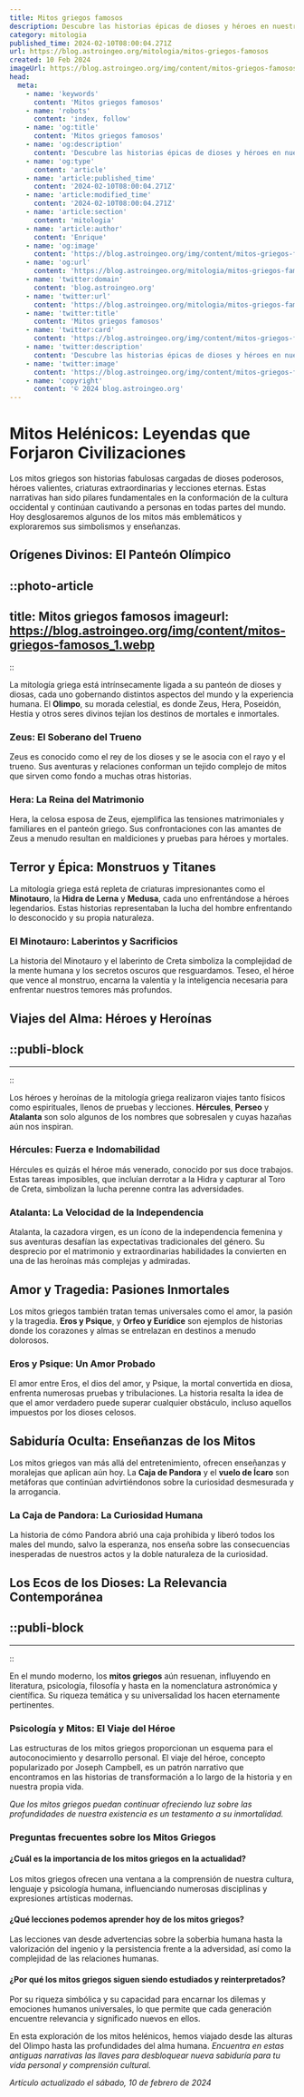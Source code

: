 ```yaml
---
title: Mitos griegos famosos
description: Descubre las historias épicas de dioses y héroes en nuestra colección de mitos griegos famosos. Sumérgete en la mitología clásica.
category: mitologia
published_time: 2024-02-10T08:00:04.271Z
url: https://blog.astroingeo.org/mitologia/mitos-griegos-famosos
created: 10 Feb 2024
imageUrl: https://blog.astroingeo.org/img/content/mitos-griegos-famosos_1.webp
head:
  meta:
    - name: 'keywords'
      content: 'Mitos griegos famosos'
    - name: 'robots'
      content: 'index, follow'
    - name: 'og:title'
      content: 'Mitos griegos famosos'
    - name: 'og:description'
      content: 'Descubre las historias épicas de dioses y héroes en nuestra colección de mitos griegos famosos. Sumérgete en la mitología clásica.'
    - name: 'og:type'
      content: 'article'
    - name: 'article:published_time'
      content: '2024-02-10T08:00:04.271Z'
    - name: 'article:modified_time'
      content: '2024-02-10T08:00:04.271Z'
    - name: 'article:section'
      content: 'mitologia'
    - name: 'article:author'
      content: 'Enrique'
    - name: 'og:image'
      content: 'https://blog.astroingeo.org/img/content/mitos-griegos-famosos_1.webp'
    - name: 'og:url'
      content: 'https://blog.astroingeo.org/mitologia/mitos-griegos-famosos'
    - name: 'twitter:domain'
      content: 'blog.astroingeo.org'
    - name: 'twitter:url'
      content: 'https://blog.astroingeo.org/mitologia/mitos-griegos-famosos'
    - name: 'twitter:title'
      content: 'Mitos griegos famosos'
    - name: 'twitter:card'
      content: 'https://blog.astroingeo.org/img/content/mitos-griegos-famosos_1.webp'
    - name: 'twitter:description'
      content: 'Descubre las historias épicas de dioses y héroes en nuestra colección de mitos griegos famosos. Sumérgete en la mitología clásica.'
    - name: 'twitter:image'
      content: 'https://blog.astroingeo.org/img/content/mitos-griegos-famosos_1.webp'
    - name: 'copyright'
      content: '© 2024 blog.astroingeo.org'
---
```

# Mitos Helénicos: Leyendas que Forjaron Civilizaciones

Los mitos griegos son historias fabulosas cargadas de dioses poderosos, héroes valientes, criaturas extraordinarias y lecciones eternas. Estas narrativas han sido pilares fundamentales en la conformación de la cultura occidental y continúan cautivando a personas en todas partes del mundo. Hoy desglosaremos algunos de los mitos más emblemáticos y exploraremos sus simbolismos y enseñanzas.

## Orígenes Divinos: El Panteón Olímpico


::photo-article
---
title: Mitos griegos famosos
imageurl: https://blog.astroingeo.org/img/content/mitos-griegos-famosos_1.webp
---
::



La mitología griega está intrínsecamente ligada a su panteón de dioses y diosas, cada uno gobernando distintos aspectos del mundo y la experiencia humana. El **Olimpo**, su morada celestial, es donde Zeus, Hera, Poseidón, Hestia y otros seres divinos tejían los destinos de mortales e inmortales.

### Zeus: El Soberano del Trueno

Zeus es conocido como el rey de los dioses y se le asocia con el rayo y el trueno. Sus aventuras y relaciones conforman un tejido complejo de mitos que sirven como fondo a muchas otras historias.

### Hera: La Reina del Matrimonio

Hera, la celosa esposa de Zeus, ejemplifica las tensiones matrimoniales y familiares en el panteón griego. Sus confrontaciones con las amantes de Zeus a menudo resultan en maldiciones y pruebas para héroes y mortales.

## Terror y Épica: Monstruos y Titanes

La mitología griega está repleta de criaturas impresionantes como el **Minotauro**, la **Hidra de Lerna** y **Medusa**, cada uno enfrentándose a héroes legendarios. Estas historias representaban la lucha del hombre enfrentando lo desconocido y su propia naturaleza.

### El Minotauro: Laberintos y Sacrificios

La historia del Minotauro y el laberinto de Creta simboliza la complejidad de la mente humana y los secretos oscuros que resguardamos. Teseo, el héroe que vence al monstruo, encarna la valentía y la inteligencia necesaria para enfrentar nuestros temores más profundos.

## Viajes del Alma: Héroes y Heroínas


  ::publi-block
  ---
  ---
  ::
  
  

Los héroes y heroínas de la mitología griega realizaron viajes tanto físicos como espirituales, llenos de pruebas y lecciones. **Hércules**, **Perseo** y **Atalanta** son solo algunos de los nombres que sobresalen y cuyas hazañas aún nos inspiran.

### Hércules: Fuerza e Indomabilidad

Hércules es quizás el héroe más venerado, conocido por sus doce trabajos. Estas tareas imposibles, que incluían derrotar a la Hidra y capturar al Toro de Creta, simbolizan la lucha perenne contra las adversidades.

### Atalanta: La Velocidad de la Independencia

Atalanta, la cazadora virgen, es un ícono de la independencia femenina y sus aventuras desafían las expectativas tradicionales del género. Su desprecio por el matrimonio y extraordinarias habilidades la convierten en una de las heroínas más complejas y admiradas.

## Amor y Tragedia: Pasiones Inmortales

Los mitos griegos también tratan temas universales como el amor, la pasión y la tragedia. **Eros y Psique**, y **Orfeo y Eurídice** son ejemplos de historias donde los corazones y almas se entrelazan en destinos a menudo dolorosos.

### Eros y Psique: Un Amor Probado

El amor entre Eros, el dios del amor, y Psique, la mortal convertida en diosa, enfrenta numerosas pruebas y tribulaciones. La historia resalta la idea de que el amor verdadero puede superar cualquier obstáculo, incluso aquellos impuestos por los dioses celosos.

## Sabiduría Oculta: Enseñanzas de los Mitos

Los mitos griegos van más allá del entretenimiento, ofrecen enseñanzas y moralejas que aplican aún hoy. La **Caja de Pandora** y el **vuelo de Ícaro** son metáforas que continúan advirtiéndonos sobre la curiosidad desmesurada y la arrogancia.

### La Caja de Pandora: La Curiosidad Humana

La historia de cómo Pandora abrió una caja prohibida y liberó todos los males del mundo, salvo la esperanza, nos enseña sobre las consecuencias inesperadas de nuestros actos y la doble naturaleza de la curiosidad.

## Los Ecos de los Dioses: La Relevancia Contemporánea


  ::publi-block
  ---
  ---
  ::
  
  

En el mundo moderno, los **mitos griegos** aún resuenan, influyendo en literatura, psicología, filosofía y hasta en la nomenclatura astronómica y científica. Su riqueza temática y su universalidad los hacen eternamente pertinentes.

### Psicología y Mitos: El Viaje del Héroe

Las estructuras de los mitos griegos proporcionan un esquema para el autoconocimiento y desarrollo personal. El viaje del héroe, concepto popularizado por Joseph Campbell, es un patrón narrativo que encontramos en las historias de transformación a lo largo de la historia y en nuestra propia vida.

*Que los mitos griegos puedan continuar ofreciendo luz sobre las profundidades de nuestra existencia es un testamento a su inmortalidad.*

### Preguntas frecuentes sobre los Mitos Griegos

#### ¿Cuál es la importancia de los mitos griegos en la actualidad?
Los mitos griegos ofrecen una ventana a la comprensión de nuestra cultura, lenguaje y psicología humana, influenciando numerosas disciplinas y expresiones artísticas modernas.

#### ¿Qué lecciones podemos aprender hoy de los mitos griegos?
Las lecciones van desde advertencias sobre la soberbia humana hasta la valorización del ingenio y la persistencia frente a la adversidad, así como la complejidad de las relaciones humanas.

#### ¿Por qué los mitos griegos siguen siendo estudiados y reinterpretados?
Por su riqueza simbólica y su capacidad para encarnar los dilemas y emociones humanos universales, lo que permite que cada generación encuentre relevancia y significado nuevos en ellos.

En esta exploración de los mitos helénicos, hemos viajado desde las alturas del Olimpo hasta las profundidades del alma humana. *Encuentra en estas antiguas narrativas las llaves para desbloquear nueva sabiduría para tu vida personal y comprensión cultural.*

_Artículo actualizado el sábado, 10 de febrero de 2024_